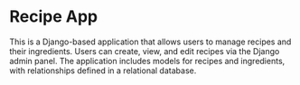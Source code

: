 # Recipe App

This is a Django-based application that allows users to manage recipes and their ingredients. 
Users can create, view, and edit recipes via the Django admin panel. 
The application includes models for recipes and ingredients, with relationships defined in a relational database.
